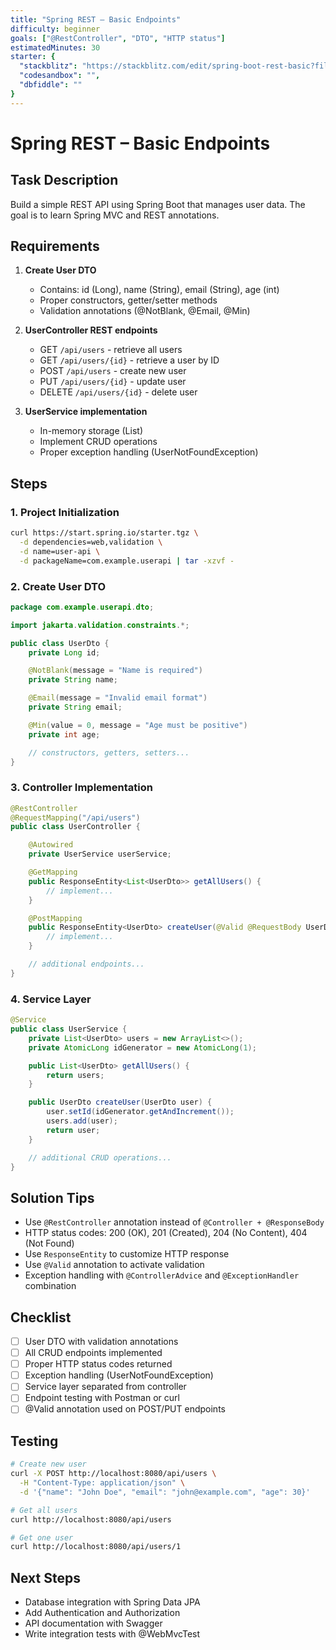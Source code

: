 ```yaml
---
title: "Spring REST – Basic Endpoints"
difficulty: beginner
goals: ["@RestController", "DTO", "HTTP status"]
estimatedMinutes: 30
starter: {
  "stackblitz": "https://stackblitz.com/edit/spring-boot-rest-basic?file=src/main/java/com/example/demo/UserController.java",
  "codesandbox": "",
  "dbfiddle": ""
}
---
```


# Spring REST – Basic Endpoints

## Task Description

Build a simple REST API using Spring Boot that manages user data. The goal is to learn Spring MVC and REST annotations.

## Requirements

1. **Create User DTO**
   - Contains: id (Long), name (String), email (String), age (int)
   - Proper constructors, getter/setter methods
   - Validation annotations (@NotBlank, @Email, @Min)

2. **UserController REST endpoints**
   - GET `/api/users` - retrieve all users
   - GET `/api/users/{id}` - retrieve a user by ID
   - POST `/api/users` - create new user
   - PUT `/api/users/{id}` - update user
   - DELETE `/api/users/{id}` - delete user

3. **UserService implementation**
   - In-memory storage (List<User>)
   - Implement CRUD operations
   - Proper exception handling (UserNotFoundException)

## Steps

### 1. Project Initialization
```bash
curl https://start.spring.io/starter.tgz \
  -d dependencies=web,validation \
  -d name=user-api \
  -d packageName=com.example.userapi | tar -xzvf -
```

### 2. Create User DTO
```java
package com.example.userapi.dto;

import jakarta.validation.constraints.*;

public class UserDto {
    private Long id;

    @NotBlank(message = "Name is required")
    private String name;

    @Email(message = "Invalid email format")
    private String email;

    @Min(value = 0, message = "Age must be positive")
    private int age;

    // constructors, getters, setters...
}
```

### 3. Controller Implementation
```java
@RestController
@RequestMapping("/api/users")
public class UserController {

    @Autowired
    private UserService userService;

    @GetMapping
    public ResponseEntity<List<UserDto>> getAllUsers() {
        // implement...
    }

    @PostMapping
    public ResponseEntity<UserDto> createUser(@Valid @RequestBody UserDto user) {
        // implement...
    }

    // additional endpoints...
}
```

### 4. Service Layer
```java
@Service
public class UserService {
    private List<UserDto> users = new ArrayList<>();
    private AtomicLong idGenerator = new AtomicLong(1);

    public List<UserDto> getAllUsers() {
        return users;
    }

    public UserDto createUser(UserDto user) {
        user.setId(idGenerator.getAndIncrement());
        users.add(user);
        return user;
    }

    // additional CRUD operations...
}
```

## Solution Tips

- Use `@RestController` annotation instead of `@Controller + @ResponseBody`
- HTTP status codes: 200 (OK), 201 (Created), 204 (No Content), 404 (Not Found)
- Use `ResponseEntity` to customize HTTP response
- Use `@Valid` annotation to activate validation
- Exception handling with `@ControllerAdvice` and `@ExceptionHandler` combination

## Checklist

- [ ] User DTO with validation annotations
- [ ] All CRUD endpoints implemented
- [ ] Proper HTTP status codes returned
- [ ] Exception handling (UserNotFoundException)
- [ ] Service layer separated from controller
- [ ] Endpoint testing with Postman or curl
- [ ] @Valid annotation used on POST/PUT endpoints

## Testing

```bash
# Create new user
curl -X POST http://localhost:8080/api/users \
  -H "Content-Type: application/json" \
  -d '{"name": "John Doe", "email": "john@example.com", "age": 30}'

# Get all users
curl http://localhost:8080/api/users

# Get one user
curl http://localhost:8080/api/users/1
```

## Next Steps

- Database integration with Spring Data JPA
- Add Authentication and Authorization
- API documentation with Swagger
- Write integration tests with @WebMvcTest